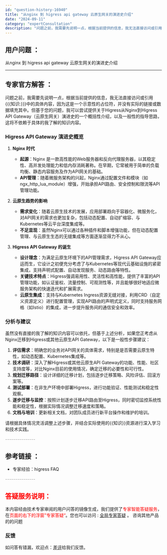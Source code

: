 ```yaml
---
id: "question-history-16940"
title: "从nginx 到 higress api gateway 云原生网关的演进史介绍"
date: "2024-09-11"
category: "expertConsultation"
description: "问题之前，我需要先说明一点，根据当前提供的信息，我无法直接访问或引用知识:中的具体内容，因为这是一个示意性的占位符，并没有实际的链接或数据填充其中。但基于您的问题，我可以尝试提供关于Higress从Nginx到Higress API Gateway（云原生网关）演进史的一个概括性介绍，以及一般性的指"
---
```


## 用户问题 ： 
 从nginx 到 higress api gateway 云原生网关的演进史介绍  

---------------
## 专家官方解答 ：

问题之前，我需要先说明一点，根据当前提供的信息，我无法直接访问或引用{{{知识:}}}中的具体内容，因为这是一个示意性的占位符，并没有实际的链接或数据填充其中。但基于您的问题，我可以尝试提供关于Higress从Nginx到Higress API Gateway（云原生网关）演进史的一个概括性介绍，以及一般性的指导思路，这将不依赖于具体的我了解的知识内容。

### Higress API Gateway 演进史概览

1. **Nginx 时代**
   - **起源**：Nginx 是一款高性能的Web服务器和反向代理服务器，以其稳定性、高并发处理能力和低内存消耗著称。在早期，它常被用于简单的负载均衡、静态内容服务及作为API网关的基础。
   - **API管理**：随着微服务架构的兴起，Nginx通过配置文件和模块（如ngx_http_lua_module）增强，开始承担API路由、安全控制和限流等API管理功能。

2. **云原生趋势的影响**
   - **需求变化**：随着云原生技术的发展，应用部署趋向于容器化、微服务化，对API网关的需求也更加复杂，包括动态配置、自动扩缩容、与Kubernetes等云平台深度集成等。
   - **不足显现**：虽然Nginx可以通过各种插件和脚本增强功能，但在动态配置管理、与云原生生态的无缝集成等方面逐渐显得力不从心。

3. **Higress API Gateway 的诞生**
   - **设计理念**：为满足云原生环境下的API管理需求，Higress API Gateway应运而生，它设计之初便充分考虑了与Kubernetes等现代云基础设施的紧密集成，支持声明式配置、自动发现服务、动态路由等特性。
   - **关键技术特点**：Higress强调易用性、灵活性和高性能，提供了丰富的API管理功能，如认证鉴权、流量控制、可观测性等，并且能够很好地适应微服务架构的快速迭代和扩展需求。
   - **云原生集成**：支持与Kubernetes Ingress资源无缝对接，利用CRD（自定义资源定义）进行配置管理，实现API路由的声明式定义，同时支持服务网格（如Istio）的集成，进一步提升服务间的通信安全和效率。

### 分析与建议

虽然没有直接的我了解的知识内容可以依托，但基于上述分析，如果您正考虑从Nginx迁移到Higress或其他云原生API Gateway，以下是一般性步骤建议：

1. **评估需求**：明确您的业务对API网关的具体需求，特别是是否需要云原生特性，如动态配置、Kubernetes集成等。
2. **技术调研**：深入了解Higress或其他云原生API Gateway的功能、性能、社区支持度等，对比Nginx目前的使用情况，确定迁移的必要性和可行性。
3. **规划迁移路径**：设计详细的迁移计划，包括逐步迁移策略、风险评估、回滚方案等。
4. **测试部署**：在非生产环境中部署Higress，进行功能验证、性能测试和稳定性观察。
5. **逐步迁移与监控**：按照计划逐步迁移API路由至Higress，同时密切监控系统性能和稳定性，根据实际情况调整迁移速度和策略。
6. **文档与培训**：更新相关文档，对团队成员进行新平台操作和维护的培训。

请根据具体情况灵活调整上述步骤，并结合实际使用的{{知识}}资源进行深入学习和技术实践。


<font color="#949494">---------------</font> 


## 参考链接 ：

* 专家经验：higress FAQ 


 <font color="#949494">---------------</font> 
 


## <font color="#FF0000">答疑服务说明：</font> 

本内容经由技术专家审阅的用户问答的镜像生成，我们提供了<font color="#FF0000">专家智能答疑服务</font>，在<font color="#FF0000">页面的右下的浮窗”专家答疑“</font>。您也可以访问 : [全局专家答疑](https://answer.opensource.alibaba.com/docs/intro) 。 咨询其他产品的的问题

### 反馈
如问答有错漏，欢迎点：[差评](https://ai.nacos.io/user/feedbackByEnhancerGradePOJOID?enhancerGradePOJOId=16951)给我们反馈。
